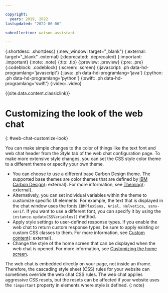 ```yaml
---

copyright:
  years: 2019, 2022
lastupdated: "2022-06-06"

subcollection: watson-assistant

---
```


{:shortdesc: .shortdesc}
{:new_window: target="_blank"}
{:external: target="_blank" .external}
{:deprecated: .deprecated}
{:important: .important}
{:note: .note}
{:tip: .tip}
{:preview: .preview}
{:pre: .pre}
{:codeblock: .codeblock}
{:screen: .screen}
{:javascript: .ph data-hd-programlang='javascript'}
{:java: .ph data-hd-programlang='java'}
{:python: .ph data-hd-programlang='python'}
{:swift: .ph data-hd-programlang='swift'}
{:video: .video}

{{site.data.content.classiclink}}

# Customizing the look of the web chat
{: #web-chat-customize-look}

You can make simple changes to the color of things like the text font and web chat header from the *Style* tab of the web chat configuration page. To make more extensive style changes, you can set the CSS style color theme to a different theme or specify your own theme.

- You can choose to use a different base Carbon Design theme. The supported base themes are color themes that are defined by [IBM Carbon Design](https://v10.carbondesignsystem.com/guidelines/color/usage/){: external}. For more information, see [Theming](https://web-chat.global.assistant.watson.cloud.ibm.com/docs.html?to=api-instance-methods#theming){: external}.
- Alternatively, you can set individual variables within the theme to customize specific UI elements. For example, the text that is displayed in the chat window uses the fonts `IBMPlexSans, Arial, Helvetica, sans-serif`. If you want to use a different font, you can specify it by using the `instance.updateCSSVariables()` method.
- Apply style settings to user-defined response types. If you enable the web chat to return custom response types, be sure to apply existing or custom CSS classes to them. For more information, see [Custom content](https://web-chat.global.assistant.watson.cloud.ibm.com/docs.html?to=api-render){: external}.
- Change the style of the home screen that can be displayed when the web chat is opened. For more information, see [Customizing the home screen](/docs/watson-assistant?topic=watson-assistant-web-chat-customize-home-screen).

The web chat is embedded directly on your page, not inside an iframe. Therefore, the cascading style sheet (CSS) rules for your website can sometimes override the web chat CSS rules. The web chat applies aggressive CSS resets, but the resets can be affected if your website uses the `!important` property in elements where style is defined.
{: note}

